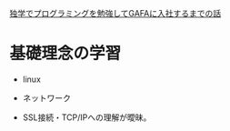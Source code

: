 [独学でプログラミングを勉強してGAFAに入社するまでの話](https://qiita.com/furusatojuku/items/bcd8f24c381113543f18)

# 基礎理念の学習
- linux
- ネットワーク

- SSL接続・TCP/IPへの理解が曖昧。